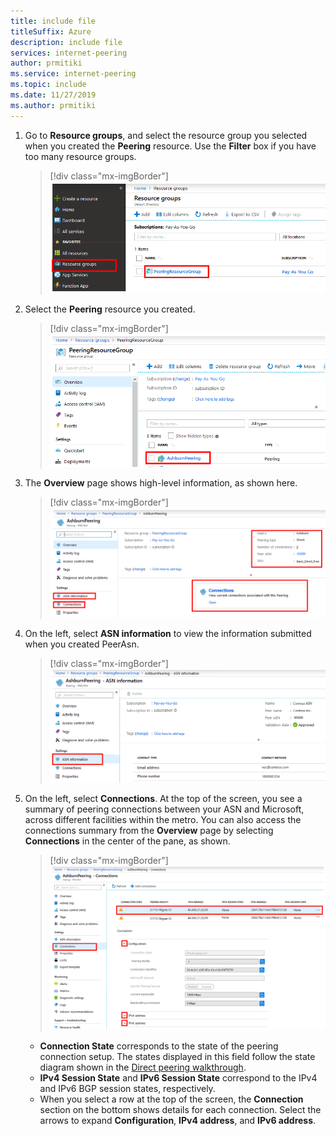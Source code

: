```yaml
---
title: include file
titleSuffix: Azure
description: include file
services: internet-peering
author: prmitiki
ms.service: internet-peering
ms.topic: include
ms.date: 11/27/2019
ms.author: prmitiki
---
```


1. Go to **Resource groups**, and select the resource group you selected when you created the **Peering** resource. Use the **Filter** box if you have too many resource groups.

    > [!div class="mx-imgBorder"]
    > ![Resource groups](../media/setup-direct-get-resourcegroup.png)

1. Select the **Peering** resource you created.

    > [!div class="mx-imgBorder"]
    > ![The Overview page is selected in the left pane. It shows information about PeeringResourceGroup. In the Peering list, AshburnPeering is highlighted.](../media/setup-direct-get-open.png)

1. The **Overview** page shows high-level information, as shown here.

    > [!div class="mx-imgBorder"]
    > ![Peering resource Overview pane](../media/setup-direct-get-overview.png)

1. On the left, select **ASN information** to view the information submitted when you created PeerAsn.

    > [!div class="mx-imgBorder"]
    > ![Peering resource ASN information](../media/setup-direct-get-asninfo.png)

1. On the left, select **Connections**. At the top of the screen, you see a summary of peering connections between your ASN and Microsoft, across different facilities within the metro. You can also access the connections summary from the **Overview** page by selecting **Connections** in the center of the pane, as shown.

    > [!div class="mx-imgBorder"]
    > ![Peering resource Connections](../media/setup-direct-get-connectionssummary.png)

    * **Connection State** corresponds to the state of the peering connection setup. The states displayed in this field follow the state diagram shown in the [Direct peering walkthrough](../walkthrough-direct-all.md).
    * **IPv4 Session State** and **IPv6 Session State** correspond to the IPv4 and IPv6 BGP session states, respectively. 
    * When you select a row at the top of the screen, the **Connection** section on the bottom shows details for each connection. Select the arrows to expand **Configuration**, **IPv4 address**, and **IPv6 address**.

